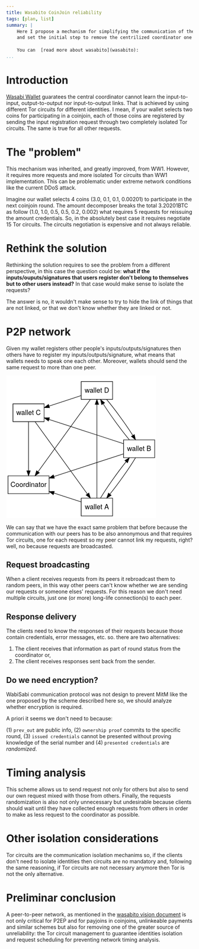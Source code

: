 ```yaml
---
title: Wasabito CoinJoin reliability
tags: [plan, list]
summary: |
    Here I propose a mechanism for simplifying the communication of the clients with the centralized coordinator
    and set the initial step to remove the centrilized coordinator one day.

    You can  [read more about wasabito](wasabito):
...
```



# Introduction

[Wasabi Wallet](http://github.com/zkSNACKs/WalletWasabi) guaratees the central coordinator cannot learn the input-to-input, output-to-output nor input-to-output links.
That is achieved by using different Tor circuits for different identities. I mean, if your wallet selects two coins for
participating in a coinjoin, each of those coins are registered by sending the input registration request through two
completely isolated Tor circuits. The same is true for all other requests.

# The "problem"

This mechanism was inherited, and greatly improved, from WW1. However, it requires more requests and more isolated Tor circuits
than WW1 implementation. This can be problematic under extreme network conditions like the current DDoS attack.

Imagine our wallet selects 4 coins (3.0, 0.1, 0.1, 0.00201) to participate in the next coinjoin round. The amount decomposer 
breaks the total 3.20201BTC as follow (1.0, 1.0, 0.5, 0.5, 0.2, 0.002) what requires 5 requests for reissuing the amount
credentials. So, in the absolutely best case it requires negotiate 15 Tor circuits. The circuits negotiation is expensive and
not always reliable. 

# Rethink the solution

Rethinking the solution requires to see the problem from a different perspective, in this case the question could be: **what if the
inputs/ouputs/signatures that users register don't belong to themselves but to other users instead?** In that case would make sense to
isolate the requests? 

The answer is no, it wouldn't make sense to try to hide the link of things that are not linked, or that we don't know whether
they are linked or not.

# P2P network

Given my wallet registers other people's inputs/outputs/signatures then others have to register my inputs/outputs/signature,
what means that wallets needs to speak one each other. Moreover, wallets should send the same request to more than one peer.


![](../../src/images/p2p.png)

We can say that we have the exact same problem that before because the communication with our peers has to be also 
annonymous and that requires Tor circuits, one for each request so my peer cannot link my requests, right? well, no because
requests are broadcasted.

## Request broadcasting

When a client receives requests from its peers it rebroadcast them to random peers, in this way other peers can't know whether
we are sending our requests or someone elses' requests. For this reason we don't need multiple circuits, just one (or more) 
long-life connection(s) to each peer.  


## Response delivery

The clients need to know the responses of their requests because those contain credentials, error messages, etc. so. there
are two alternatives:

1. The client receives that information as part of round status from the coordinator or,
2. The client receives responses sent back from the sender.

## Do we need encryption?

WabiSabi communication protocol was not design to prevent MitM like 
the one proposed by the scheme described here so, we should analyze whether
encryption is required.

A priori it seems we don't need to because:

(1) `prev_out` are public info,
(2) `ownership proof` commits to the specific round, 
(3) `issued credentials` cannot be presented without proving knowledge of the serial number and
(4) `presented credentials` are _randomized_. 


# Timing analysis

This scheme allows us to send request not only for others but also to send our own request mixed with those from others. Finally,
the requests randomization is also not only unnecessary but undesirable because clients should wait until they have collected 
enough requests from others in order to make as less request to the coordinator as possible.

# Other isolation considerations

Tor circuits are the communication isolation mechanims so, if the clients don't need to isolate identities then circuits are
no mandatory and, following the same reasoning, if Tor circuits are not necessary anymore then Tor is not the only alternative.

# Preliminar conclusion

A peer-to-peer network, as mentioned in the  [wasabito vision document](wasabito) is not only critical for P2EP and 
for payjoins in coinjoins, unlinkeable payments and similar schemes but also for removing one of the greater source of
unreliability: the Tor circuit management to guarantee identities isolation and request scheduling for preventing
network timing analysis.



